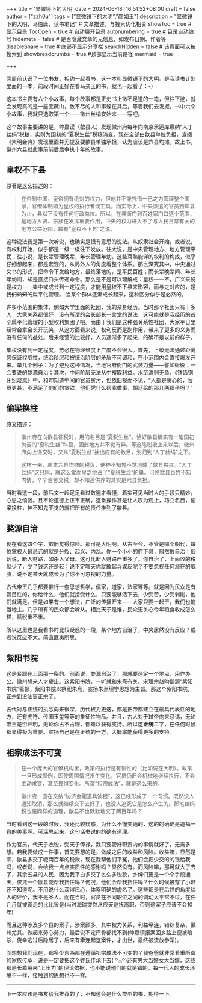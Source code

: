 +++
title = '显微镜下的大明'
date = 2024-06-18T16:51:52+08:00
draft = false
author = ["zzh0u"]
tags = ["显微镜下的大明","颜如玉"]
description = "显微镜下的大明，马伯庸，读书笔记" # 文章描述，与搜索优化相关
showToc = true # 显示目录
TocOpen = true # 自动展开目录
autonumbering = true # 目录自动编号
hidemeta = false # 是否隐藏文章的元信息，如发布日期、作者等
disableShare = true # 底部不显示分享栏
searchHidden = false # 该页面可以被搜索到
showbreadcrumbs = true #顶部显示当前路径
mermaid = true

+++

两周前认识了一位书友，相约一起看书，这一本叫[显微镜下的大明](https://book.douban.com/subject/30414743/)。是我读书计划里面的一本，前段时间正好在看马亲王的书，就也一起看了：-）  

这本书主要有六个~~小~~故事，每个故事都是正史书上微不足道的一笔，但往下挖，就会发现真的是一座宝藏山，数不尽的人和事躲在其后，等着我们去发掘。书中六个小故事，我就只选取第一个——徽州丝绢安始末——写吧。  

这个故事主要讲的是，帅嘉谟（歙县人）发现徽州府每年向南京承运库缴纳“人丁丝绢”税粮，实则为国初的“夏税生丝”税粮演变。现在全部由歙县单独负担，查阅《大明会典》发现里面并无提及要歙县单独承担，认为应该是六县均摊。故上书，徽州六县就此事前前后后争执十年的故事。

## 皇权不下县

原著是这么描述的：

> 在帝制中国，皇帝拥有绝对的权力，但他并不能凭借一己之力管理整个国家，官僚体制即为皇权的执行者或工具。而实际上，中央派遣的官员到知县为止，县以下没有任何行政单位。所以，在县衙门到百姓家门口这个范围，是地方乡贤、宗族在发挥重要作用，中央的权力进入不了与人民日常有关的地方公益范围，故有“皇权不下县”之说。

这种说法我是第一次听说，也确实是很有意思的说法。从奴隶社会开始，或者说，有权利开始，似乎都是一级一级往下发放。往大说，是中央管理地方、地方管理平民；往小说，是长辈管理晚辈，年长管理年幼。这些耳熟能详的权利的构成，似乎仔细想起来，都是宏观的，从局外人的角度看整个体系。那么深究其中，中央通过文书的形式，把命令下发给地方，最终落地的，是平民百姓；而长辈晚辈间、年长年幼间，却是直接口头传递命令。那么是不是可以理解成：皇权——不，广义来说是权力——集中或成长到一定程度，才能用皇权不下县来形容，而与之对应的，是~~我们熟知的~~扁平化管理。  当某个群体逐渐成长起来，这种区分似乎是必然的。

许多小范围的集体，例如大学里面的社团，我的亲身经历。当时那个社团只有十多人，大家关系都很好，没有所谓的会长部长一言堂的说法，这可能就是我经历的首个扁平化管理的小型权利集团了吧。而由于我们是这种强关系性社团，大家平日里经常会拿会长开玩笑，从这方面看来说，权利反而是副作用，带来了更多的义务而没有任何的益处。后来经营的比较好，人员逐渐多了起来，的确不是以前的样子。  

集权没有到一定程度，势必在物理维度上广度不会很大。首先，上级无法通过距离感保证权威性，统治阶层和被统治阶层的矛盾不可调和，在小范围内会直接爆发开来。举几个例子：为了避免这种情况，当地官府衙门的武装力量——譬如衙役；一会要说的婺源自治；其次，中间阶层无法从中攫取利益。水至清则无鱼，《铁齿铜牙纪晓岚》中，和珅知道中间的官员贪污，但依旧视而不见，“人都是贪心的，官员更甚，不满足了他们的贪欲，他们凭什么帮我做事，朝廷给的那几两银子吗？”  

## 偷梁换柱

原文描述：

> 徽州府在向歙县征税时，用的名目是“夏税生丝”。恰好歙县确实有一笔国初欠麦的“夏税生丝”科目，因此地方并不觉有异。等这笔税收上来以后，徽州府向上递交时，又从“夏税生丝”抽出应有的数目，划归到“人丁丝绢”之下。
>
> 这样一来，原本六县均摊的税负，便神不知鬼不觉地成了歙县独扛。“人丁丝绢”这只鸠，就这么堂而皇之地占了“夏税生丝”的巢。可怜歙县百姓不知内情，辛辛苦苦交税，却不知道供养的其实是六县负担。

当时看这一段，前后文一起足足看过数遍才看懂，着实可见当时人的手段只精妙，心思之缜密。且不论道德上正不正确，这番操作甚是让人叹为观止，巧立名目，偷梁换柱，神不知鬼不觉的就把所有的责任推到了歙县。

## 婺源自治

现在看这四个字，依旧觉得惊险。那可是大明啊。从古至今，不管是哪个朝代，每位掌权人最忌讳的就是分裂、起义、内乱。你一个小小的府下县，居然敢自治！俗话说，断人财路，如杀人父母。这可比断人财路严重多了。你自治了，上面收的税就少了，少了钱这还是轻；说不定哪天你就敢起兵谋反呢？不要忽视任何潜在的威胁，说不定某天就成长为了你不可忽视的力量。  

古代帝王几乎都要推行一套思想哲学，儒家，道家，法家等等。就是因为民众是有盲目性的，你给什么，他们就接受什么，只要能够活下去，少受苦，少受剥削，他们就满足。但是如果有一个想法，广泛的传播开来——大家只要一起干，我们也能当地主。几乎所有的民众都会听从。相比天子是谁，民众更关心今年粮食收成怎么样，赋税重不重。  

所以这里也是我看书时比较疑惑的一段，某个地方自治了，中央居然没有反应？或者说反应不大。简直匪夷所思。

## 紫阳书院

这是紧跟在上面那一条的。前面说，婺源自治了，那就要选定一个地点，用作办公。徽州想来人才辈出。这紫阳书院，一听就和朱熹有关。宋理宗赵昀御题“紫阳书院”匾额，紫阳书院以祭祀朱熹，宣扬朱熹理学思想为主旨。那这个紫阳书院，正宗到没法更正宗了。  

古代对与正统的执念向来很深，历代权力更迭，都是把帝都建立在最具代表性的地方，还有虎符、传国玉玺等等的象征性物品。并且，古人对于弑帝向来忌讳，无论帝王是否开明，无论你占不占理，都难以获得支持。所以这**正统**二字，在任何时候都显得极为重要。宣扬自己是在正统的一方，大概率能获得更多的支持。

## 祖宗成法不可变

> 在一个庞大的官僚机构里，政策的执行是有惯性的（比如说在大明）。政策一旦形成惯例，即使周围情况发生变化，官员仍旧会机械地继续执行，不会主动求变，甚至畏惧变化。所谓“祖宗成法”，就是这么来的。
>
> 徽州府一直在交纳“协济金衢道兵饷银”，这已经形成了一个习惯。既然没人通知取消，那么就继续交下去好了，也没人追究它是怎么产生的。那笔丝绢税也是同样的道理，歙县不也默默地交了两百年吗？

当时看到这一段的时候，我还比较疑惑，为什么不懂变通的，这的的确确是造福一县的美事啊。可深思起来，这句话书说的的确有道理。  

作为官员，代天子收税，受天子俸禄，我只要管好职责内的事情就好了，无需多想。若我要做成一件事，首先要想的是，做成之后的收益和风险。收益嘛，显然是零，歙县多交了呃两百年的税款，现在我帮他们平冤，他们会把少交的的钱给我吗，或者说，会给我一点点实质性的感谢吗？显然没有。而风险嘛，那可就大了去了，其余五县的人民，因为我平白多交了么么多税款，乡绅们更是一个个手段通天，仅凭一个歙县能帮我挡住吗？何况，他们会帮我挡住吗？什么时候被穿了小鞋还不知道呢。不用说什么深得民心，体察明确的虚名了。这些都是在后世的角度给人的评价，我不是圣人。而在当时，官员在不同职位之间的调动太平常不过，在任几月就被调走的比比皆是(当时海瑞突然从应天巡抚离职，否则这案子应该不会10年)  

而且这种涉及多个县的案子，涉案颇多，其中权力关系，利益牵连，错综复杂，徽州尤其。做起来劳心劳力，最后说不定尸骨都找不到(帅嘉谟报案回乡路上便被暗杀，侥幸逃过后隐居了，后来有牵连起这案件，才出世，最终被流放参军)。  

而想想我们现在，都多少东西都在遵循祖宗成法不可变的？我爸爸就非常看重所谓的家族传承，说是一定要把这个姓氏传承下去( ꒪⌓꒪)还有男大当婚女大当嫁，这些都是长辈用来”上压力“的理论依据。也不能说他们的就是错的，每一代人的成长环境不一样，接触到的思想也不一样。  

---

下一本应该是书友给我推荐的了，不知道会是什么类型的书，期待一下。
